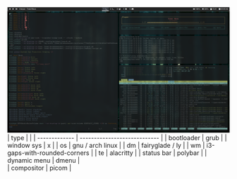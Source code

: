 ![example config](example_config.png)
| type          |                              |
| ------------- | ---------------------------- |
| bootloader    | grub                         |
| window sys    | x                            |
| os            | gnu / arch linux             |
| dm            | fairyglade / ly              |
| wm            | i3-gaps-with-rounded-corners |
| te            | alacritty                    |
| status bar    | polybar                      |
| dynamic menu  | dmenu                        |        
| compositor    | picom                        |
